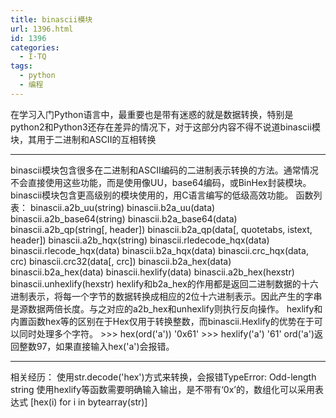 ```yaml
---
title: binascii模块
url: 1396.html
id: 1396
categories:
  - I·TQ
tags:
  - python
  - 编程
---
```


在学习入门Python语言中，最重要也是带有迷惑的就是数据转换，特别是python2和Python3还存在差异的情况下，对于这部分内容不得不说道binascii模块，其用于二进制和ASCII的互相转换

* * *

binascii模块包含很多在二进制和ASCII编码的二进制表示转换的方法。通常情况不会直接使用这些功能，而是使用像UU，base64编码，或BinHex封装模块。 binascii模块包含更高级别的模块使用的，用C语言编写的低级高效功能。 函数列表： binascii.a2b_uu(string) binascii.b2a_uu(data) binascii.a2b_base64(string) binascii.b2a_base64(data) binascii.a2b_qp(string\[, header\]) binascii.b2a_qp(data\[, quotetabs, istext, header\]) binascii.a2b_hqx(string) binascii.rledecode_hqx(data) binascii.rlecode_hqx(data) binascii.b2a_hqx(data) binascii.crc_hqx(data, crc) binascii.crc32(data\[, crc\]) binascii.b2a_hex(data) binascii.b2a_hex(data) binascii.hexlify(data) binascii.a2b_hex(hexstr) binascii.unhexlify(hexstr) hexlify和b2a\_hex的作用都是返回二进制数据的十六进制表示，将每一个字节的数据转换成相应的2位十六进制表示。因此产生的字串是源数据两倍长度。与之对应的a2b\_hex和unhexlify则执行反向操作。 hexlify和内置函数hex等的区别在于Hex仅用于转换整数，而binascii.Hexlify的优势在于可以同时处理多个字符。 >>> hex(ord('a')) '0x61' >>> hexlify('a') '61' ord('a')返回整数97，如果直接输入hex('a')会报错。

* * *

相关经历： 使用str.decode('hex')方式来转换，会报错TypeError: Odd-length string 使用hexlify等函数需要明确输入输出，是不带有‘0x’的，数组化可以采用表达式 \[hex(i) for i in bytearray(str)\]